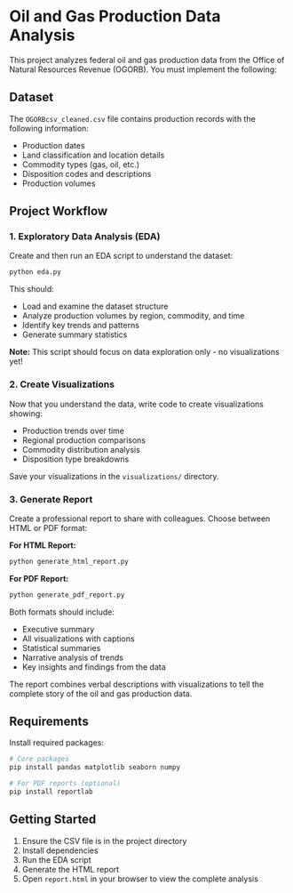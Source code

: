 # Oil and Gas Production Data Analysis

This project analyzes federal oil and gas production data from the Office of Natural Resources Revenue (OGORB). You must implement the following:

## Dataset

The `OGORBcsv_cleaned.csv` file contains production records with the following information:
- Production dates
- Land classification and location details
- Commodity types (gas, oil, etc.)
- Disposition codes and descriptions
- Production volumes

## Project Workflow

### 1. Exploratory Data Analysis (EDA)
Create and then run an EDA script to understand the dataset:
```bash
python eda.py
```

This should:
- Load and examine the dataset structure
- Analyze production volumes by region, commodity, and time
- Identify key trends and patterns
- Generate summary statistics

**Note:** This script should focus on data exploration only - no visualizations yet!

### 2. Create Visualizations
Now that you understand the data, write code to create visualizations showing:
- Production trends over time
- Regional production comparisons
- Commodity distribution analysis
- Disposition type breakdowns

Save your visualizations in the `visualizations/` directory.

### 3. Generate Report
Create a professional report to share with colleagues. Choose between HTML or PDF format:

**For HTML Report:**
```bash
python generate_html_report.py
```

**For PDF Report:**
```bash
python generate_pdf_report.py
```

Both formats should include:
- Executive summary
- All visualizations with captions
- Statistical summaries
- Narrative analysis of trends
- Key insights and findings from the data

The report combines verbal descriptions with visualizations to tell the complete story of the oil and gas production data.

## Requirements

Install required packages:
```bash
# Core packages
pip install pandas matplotlib seaborn numpy

# For PDF reports (optional)
pip install reportlab
```

## Getting Started

1. Ensure the CSV file is in the project directory
2. Install dependencies
3. Run the EDA script
4. Generate the HTML report
5. Open `report.html` in your browser to view the complete analysis
